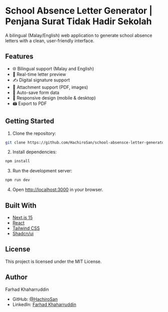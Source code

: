 # School Absence Letter Generator | Penjana Surat Tidak Hadir Sekolah

A bilingual (Malay/English) web application to generate school absence letters with a clean, user-friendly interface.

## Features

- 🌐 Bilingual support (Malay and English)
- 📝 Real-time letter preview
- ✍️ Digital signature support
- 📎 Attachment support (PDF, images)
- 💾 Auto-save form data
- 📱 Responsive design (mobile & desktop)
- 🖨️ Export to PDF

## Getting Started

1. Clone the repository:
```bash
git clone https://github.com/HachiroSan/school-absensce-letter-generator
```

2. Install dependencies:
```bash
npm install
```

3. Run the development server:
```bash
npm run dev
```

4. Open [http://localhost:3000](http://localhost:3000) in your browser.

## Built With

- [Next.js 15](https://nextjs.org/)
- [React](https://reactjs.org/)
- [Tailwind CSS](https://tailwindcss.com/)
- [Shadcn/ui](https://ui.shadcn.com/)

## License

This project is licensed under the MIT License.

## Author

Farhad Khaharruddin
- GitHub: [@HachiroSan](https://github.com/HachiroSan)
- LinkedIn: [Farhad Khaharruddin](https://www.linkedin.com/in/farhad-khaharruddin/)
